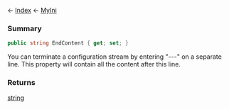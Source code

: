← [Index](Api-Index) ← [MyIni](VRage.Game.ModAPI.Ingame.Utilities.MyIni)

### Summary

```csharp
public string EndContent { get; set; }
```

You can terminate a configuration stream by entering "---" on a separate line. This property will contain all the content after this line.

### Returns

[string](https://docs.microsoft.com/en-us/dotnet/api/system.string?view=netframework-4.6)

